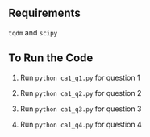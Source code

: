 Requirements
---------------

`tqdm` and `scipy` 





To Run the Code
---------------

1. Run `python ca1_q1.py` for question 1

2. Run `python ca1_q2.py` for question 2

3. Run `python ca1_q3.py` for question 3

4. Run `python ca1_q4.py` for question 4
